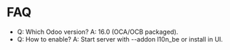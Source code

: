 # FAQ

- Q: Which Odoo version? A: 16.0 (OCA/OCB packaged).
- Q: How to enable? A: Start server with --addon l10n_be or install in UI.
